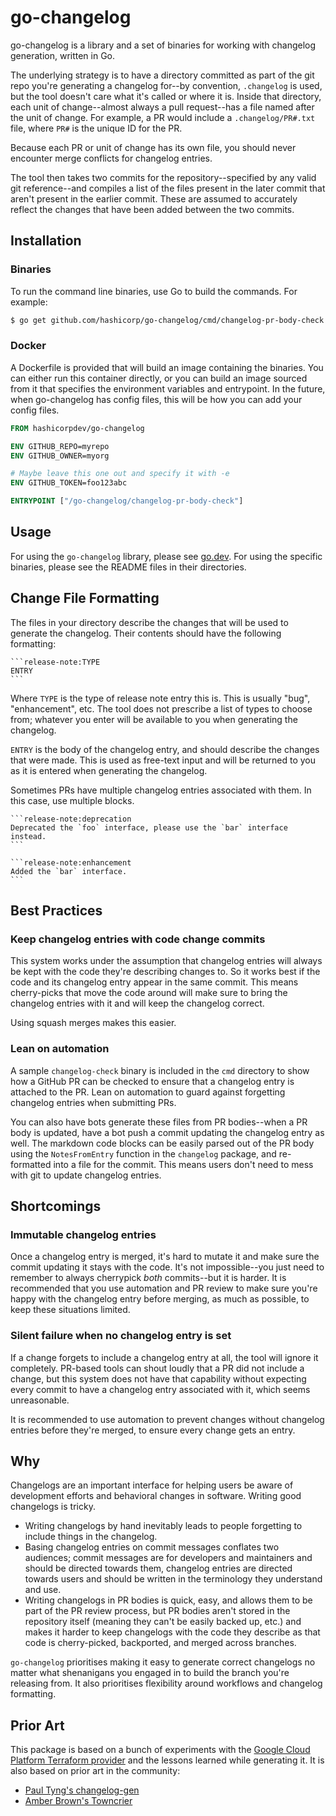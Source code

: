 # go-changelog

go-changelog is a library and a set of binaries for working with changelog
generation, written in Go.

The underlying strategy is to have a directory committed as part of the git
repo you're generating a changelog for--by convention, `.changelog` is used,
but the tool doesn't care what it's called or where it is. Inside that
directory, each unit of change--almost always a pull request--has a file named
after the unit of change. For example, a PR would include a `.changelog/PR#.txt`
file, where `PR#` is the unique ID for the PR.

Because each PR or unit of change has its own file, you should never encounter
merge conflicts for changelog entries.

The tool then takes two commits for the repository--specified by any valid git
reference--and compiles a list of the files present in the later commit that
aren't present in the earlier commit. These are assumed to accurately reflect
the changes that have been added between the two commits.

## Installation

### Binaries

To run the command line binaries, use Go to build the commands. For example:

```sh
$ go get github.com/hashicorp/go-changelog/cmd/changelog-pr-body-check
```

### Docker

A Dockerfile is provided that will build an image containing the binaries. You
can either run this container directly, or you can build an image sourced from
it that specifies the environment variables and entrypoint. In the future, when
go-changelog has config files, this will be how you can add your config files.

```Dockerfile
FROM hashicorpdev/go-changelog

ENV GITHUB_REPO=myrepo
ENV GITHUB_OWNER=myorg

# Maybe leave this one out and specify it with -e
ENV GITHUB_TOKEN=foo123abc

ENTRYPOINT ["/go-changelog/changelog-pr-body-check"]
```

## Usage

For using the `go-changelog` library, please see [go.dev](https://pkg.go.dev/github.com/hashicorp/go-changelog).
For using the specific binaries, please see the README files in their
directories.

## Change File Formatting

The files in your directory describe the changes that will be used to generate
the changelog. Their contents should have the following formatting:

~~~
```release-note:TYPE
ENTRY
```
~~~

Where `TYPE` is the type of release note entry this is. This is usually "bug",
"enhancement", etc. The tool does not prescribe a list of types to choose from;
whatever you enter will be available to you when generating the changelog.

`ENTRY` is the body of the changelog entry, and should describe the changes
that were made. This is used as free-text input and will be returned to you as
it is entered when generating the changelog.

Sometimes PRs have multiple changelog entries associated with them. In this
case, use multiple blocks.

~~~
```release-note:deprecation
Deprecated the `foo` interface, please use the `bar` interface instead.
```

```release-note:enhancement
Added the `bar` interface.
```
~~~

## Best Practices

### Keep changelog entries with code change commits

This system works under the assumption that changelog entries will always be
kept with the code they're describing changes to. So it works best if the code
and its changelog entry appear in the same commit. This means cherry-picks that
move the code around will make sure to bring the changelog entries with it and
will keep the changelog correct.

Using squash merges makes this easier.

### Lean on automation

A sample `changelog-check` binary is included in the `cmd` directory to show
how a GitHub PR can be checked to ensure that a changelog entry is attached to
the PR. Lean on automation to guard against forgetting changelog entries when
submitting PRs.

You can also have bots generate these files from PR bodies--when a PR body is
updated, have a bot push a commit updating the changelog entry as well. The
markdown code blocks can be easily parsed out of the PR body using the
`NotesFromEntry` function in the `changelog` package, and re-formatted into a
file for the commit. This means users don't need to mess with git to update
changelog entries.

## Shortcomings

### Immutable changelog entries

Once a changelog entry is merged, it's hard to mutate it and make sure the
commit updating it stays with the code. It's not impossible--you just need
to remember to always cherrypick _both_ commits--but it is harder. It is
recommended that you use automation and PR review to make sure you're happy
with the changelog entry before merging, as much as possible, to keep these
situations limited.

### Silent failure when no changelog entry is set

If a change forgets to include a changelog entry at all, the tool will ignore
it completely. PR-based tools can shout loudly that a PR did not include a
change, but this system does not have that capability without expecting every
commit to have a changelog entry associated with it, which seems unreasonable.

It is recommended to use automation to prevent changes without changelog
entries before they're merged, to ensure every change gets an entry.

## Why

Changelogs are an important interface for helping users be aware of development
efforts and behavioral changes in software. Writing good changelogs is tricky.

* Writing changelogs by hand inevitably leads to people forgetting to include
  things in the changelog.
* Basing changelog entries on commit messages conflates two audiences; commit
  messages are for developers and maintainers and should be directed towards
  them, changelog entries are directed towards users and should be written in
  the terminology they understand and use.
* Writing changelogs in PR bodies is quick, easy, and allows them to be part
  of the PR review process, but PR bodies aren't stored in the repository
  itself (meaning they can't be easily backed up, etc.) and makes it harder
  to keep changelogs with the code they describe as that code is cherry-picked,
  backported, and merged across branches.

`go-changelog` prioritises making it easy to generate correct changelogs no
matter what shenanigans you engaged in to build the branch you're releasing
from. It also prioritises flexibility around workflows and changelog
formatting.

## Prior Art

This package is based on a bunch of experiments with the [Google Cloud Platform
Terraform provider](https://github.com/terraform-providers/terraform-provider-google)
and the lessons learned while generating it. It is also based on prior art in
the community:

* [Paul Tyng's changelog-gen](https://github.com/paultyng/changelog-gen)
* [Amber Brown's Towncrier](https://github.com/hawkowl/towncrier)
